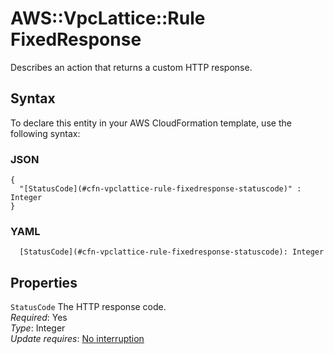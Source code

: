 # AWS::VpcLattice::Rule FixedResponse<a name="aws-properties-vpclattice-rule-fixedresponse"></a>

Describes an action that returns a custom HTTP response\.

## Syntax<a name="aws-properties-vpclattice-rule-fixedresponse-syntax"></a>

To declare this entity in your AWS CloudFormation template, use the following syntax:

### JSON<a name="aws-properties-vpclattice-rule-fixedresponse-syntax.json"></a>

```
{
  "[StatusCode](#cfn-vpclattice-rule-fixedresponse-statuscode)" : Integer
}
```

### YAML<a name="aws-properties-vpclattice-rule-fixedresponse-syntax.yaml"></a>

```
  [StatusCode](#cfn-vpclattice-rule-fixedresponse-statuscode): Integer
```

## Properties<a name="aws-properties-vpclattice-rule-fixedresponse-properties"></a>

`StatusCode`  <a name="cfn-vpclattice-rule-fixedresponse-statuscode"></a>
The HTTP response code\.  
*Required*: Yes  
*Type*: Integer  
*Update requires*: [No interruption](https://docs.aws.amazon.com/AWSCloudFormation/latest/UserGuide/using-cfn-updating-stacks-update-behaviors.html#update-no-interrupt)